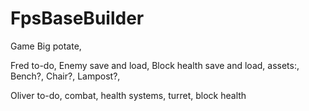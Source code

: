 # FpsBaseBuilder
Game
Big potate,

Fred to-do,
Enemy save and load,
Block health save and load,
assets:,
Bench?,
Chair?,
Lampost?,

Oliver to-do,
combat,
health systems,
turret,
block health
